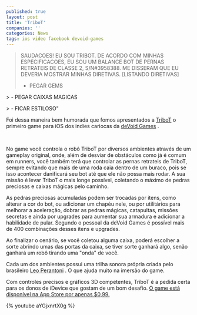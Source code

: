 ```yaml
---
published: true
layout: post
title: 'TriboT'
companies: ''
categories: News
tags: ios video facebook devoid-games
---
```

> SAUDACOES! EU SOU TRIBOT. DE ACORDO COM MINHAS ESPECIFICACOES, EU SOU UM BALANCE BOT DE PERNAS RETRATEIS DE CLASSE 2, S/N#3958388. ME DISSERAM QUE EU DEVERIA MOSTRAR MINHAS DIRETIVAS.</font>
> [LISTANDO DIRETIVAS]</font>
> - PEGAR GEMS</font>
<p style="text-align: left;">> - PEGAR CAIXAS MAGICAS</font>
<p style="text-align: left;">> - FICAR ESTILOSO"</font>
<p style="text-align: left;"> 
<p style="text-align: left;"><span style="text-align: justify;">Foi dessa maneira bem humorada que fomos apresentados a <a href="https://www.facebook.com/TribotGame" target="_blank">TriboT</a>
 o primeiro game para iOS dos indies cariocas da <a href="http://devoidgames.com/" target="_blank">deVoid Games</a>
.</span>
<p style="text-align: left;"><span style="text-align: justify;"><br /></span>

 
 
No game você controla o robô TriboT por diversos ambientes através de um gameplay original, onde, além de desviar de obstáculos como já é comum em runners, você também terá que controlar as pernas retrateis de TriboT, sempre evitando que mais de uma roda caia dentro de um buraco, pois se isso acontecer danificará seu bot até que ele não possa mais rodar. A sua missão é levar TriboT o mais longe possível, coletando o máximo de pedras preciosas e caixas mágicas pelo caminho.
 

 
As pedras preciosas acumuladas podem ser trocadas por itens, como alterar a cor do bot, ou adicionar um chapéu nele, ou por utilitários para melhorar a aceleração, dobrar as pedras mágicas, catapultas, missões secretas e ainda por upgrades para aumentar sua armadura e adicionar a habilidade de pular. Segundo o pessoal da deVoid Games é possível mais de 400 combinações desses itens e upgrades.
 

 
Ao finalizar o cenário, se você coletou alguma caixa, poderá escolher a sorte abrindo umas das portas da caixa, se tiver sorte ganhará algo, senão ganhará um robô tirando uma "onda" de você.
 

 
Cada um dos ambientes possui uma trilha sonora própria criada pelo brasileiro <a href="http://leoperantoni.com/" target="_blank">Leo Perantoni</a>
. O que ajuda muito na imersão do game.
 
Com controles precisos e gráficos 3D competentes, TriboT é a pedida certa para os donos de iDevice que gostam de um bom desafio.
<a href="https://itunes.apple.com/br/app/tribot/id576450370?mt=8" target="_blank">O game está disponível na App Store por apenas $0,99.</a>
 
 
 
{% youtube aYGjxnrtX0g %}
